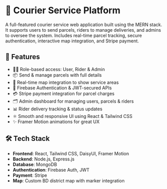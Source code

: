 # 🚚 Courier Service Platform

A full-featured courier service web application built using the MERN stack. It supports users to send parcels, riders to manage deliveries, and admins to oversee the system. Includes real-time parcel tracking, secure authentication, interactive map integration, and Stripe payment.

## 🚀 Features

- 🧑‍💼 Role-based access: User, Rider & Admin
- 📦 Send & manage parcels with full details
- 📍 Real-time map integration to show service areas
- 🔐 Firebase Authentication & JWT-secured APIs
- 💳 Stripe payment integration for parcel charges
- 🗂️ Admin dashboard for managing users, parcels & riders
- 📊 Rider delivery tracking & status updates
- ⚛️ Smooth and responsive UI using React & Tailwind CSS
- ✨ Framer Motion animations for great UX

## 🛠️ Tech Stack

- **Frontend**: React, Tailwind CSS, DaisyUI, Framer Motion
- **Backend**: Node.js, Express.js
- **Database**: MongoDB
- **Authentication**: Firebase Auth, JWT
- **Payment**: Stripe
- **Map**: Custom BD district map with marker integration

